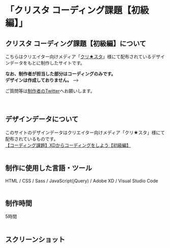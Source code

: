 # 「クリスタ コーディング課題【初級編】」

## クリスタ コーディング課題【初級編】について
こちらはクリエイター向けメディア「[クリ★スタ](https://crestadesign.org/)」様にて配布されているデザインデータをもとに制作したサイトです。

**なお、制作者が担当した部分はコーディングのみです。<br>
デザインは作成しておりません。** -->

ご質問等は[制作者のTwitter](https://twitter.com/foolish_pine)へお願いします。<br>
<br>
<br>

## デザインデータについて
このサイトのデザインデータはクリエイター向けメディア「クリ★スタ」様にて配布されているものです。<br>
[【コーディング課題】XDからコーディングをしよう【初級編】](https://crestadesign.org/cording-first/#i)
<br>
<br>

## 制作に使用した言語・ツール
HTML / CSS / Sass / JavaScript(jQuery) / Adobe XD / Visual Studio Code
<br>
<br>

## 制作時間
5時間
<br>
<br>

## スクリーンショット
<!-- <br>
<br>
<img src="https://github.com/foolish-pine/KAGU/blob/master/image/KAGU.png?raw=true" width=500px>
<br>
<br>
<img src="https://github.com/foolish-pine/KAGU/blob/master/image/KAGU_tab.png?raw=true" width=500px>
<br>
<br>
<img src="https://github.com/foolish-pine/KAGU/blob/master/image/KAGU_sp.png?raw=true" width=500px> -->
